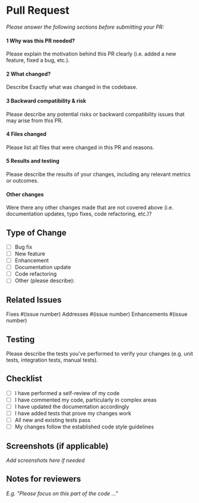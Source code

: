 # Pull Request

_Please answer the following sections before submitting your PR:_

#### 1 Why was this PR needed?
Please explain the motivation behind this PR clearly (i.e. added a new feature, fixed a bug, etc.).

#### 2 What changed?
Describe Exactly what was changed in the codebase.

#### 3 Backward compatibility & risk
Please describe any potential risks or backward compatibility issues that may arise from this PR.

#### 4 Files changed
Please list all files that were changed in this PR and reasons.

#### 5 Results and testing
Please describe the results of your changes, including any relevant metrics or outcomes.

#### Other changes
Were there any other changes made that are not covered above (i.e. documentation updates, typo fixes, code refactoring, etc.)?

## Type of Change
<!-- Mandatory -->
- [ ] Bug fix
- [ ] New feature
- [ ] Enhancement
- [ ] Documentation update
- [ ] Code refactoring
- [ ] Other (please describe):

## Related Issues
<!-- Mandatory -->
Fixes #(issue number)
Addresses #(issue number)
Enhancements #(issue number)

## Testing
<!-- Mandatory -->
Please describe the tests you've performed to verify your changes (e.g. unit tests, integration tests, manual tests).

## Checklist
<!-- Mandatory -->
- [ ] I have performed a self-review of my code
- [ ] I have commented my code, particularly in complex areas
- [ ] I have updated the documentation accordingly
- [ ] I have added tests that prove my changes work
- [ ] All new and existing tests pass
- [ ] My changes follow the established code style guidelines

## Screenshots (if applicable)
<!-- Optional -->
_Add screenshots here if needed_

## Notes for reviewers
<!-- Optional -->
_E.g. "Please focus on this part of the code ..."_
